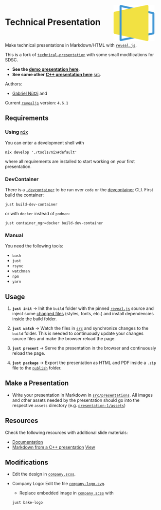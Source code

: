<img src="docs/logo.svg" style="margin-right: 10pt;width:100pt" align="right">
<h1>Technical Presentation</h1>

<br>

Make technical presentations in Markdown/HTML with
[`reveal.js`](https://github.com/hakimel/reveal.js.git).

This is a fork of
[`technical-presentation`](https://github.com/gabyx/technical-presentation.git)
with some small modifications for SDSC.

- **See the
  [demo presentation here](https://sdsc-ordes.github.io/technical-presentation)**.
- **See some other
  [C++ presentation here](https://gabyx.github.io/tech-pr-cpp-value-catergories)**
  [src](https://github.com/gabyx/tech-pr-cpp-value-catergories).

Authors:

- [Gabriel Nützi](https://github.com/gabyx) and

Current [`revealjs`](https://github.com/hakimel/reveal.js) version: `4.6.1`

## Requirements

### Using [`nix`](https://nixos.org)

You can enter a development shell with

```shell
nix develop './tools/nix#default'
```

where all requirements are installed to start working on your first
presentation.

### DevContainer

There is a [`.devcontainer`](.devcontainer) to be run over `code` or the
[devcontainer](https://github.com/devcontainers/cli) CLI. First build the
container:

```shell
just build-dev-container
```

or with `docker` instead of `podman`:

```shell
just container_mgr=docker build-dev-container
```

### Manual

You need the following tools:

- `bash`
- `just`
- `rsync`
- `watchman`
- `npm`
- `yarn`

## Usage

1. **`just init`** -> Init the `build` folder with the pinned
   [`reveal.js`](.gitmodules) source and inject some [changed files](src/mixin)
   (styles, fonts, etc.) and install dependencies inside the build folder.

2. **`just watch`** -> Watch the files in [`src`](src/) and synchronize changes
   to the `build` folder. This is needed to continuously update your changes
   source files and make the browser reload the page.

3. **`just present`** -> Serve the presentation in the browser and continuously
   reload the page.

4. **`just package`** -> Export the presentation as HTML and PDF inside a `.zip`
   file to the [`publish`](publish) folder.

## Make a Presentation

- Write your presentation in Markdown in
  [`src/presentations`](src/presentations). All images and other assets needed
  by the presentation should go into the respective `assets` directory (e.g.
  [`presentation-1/assets`](/src/presentations/presentation-1/assets))

## Resources

Check the following resources with additional slide materials:

- [Documentation](https://revealjs.com/)
- [Markdown from a C++ presentation](https://github.com/gabyx/tech-pr-cpp-value-catergories/blob/main/files/cpp-meeting/Vortrag.md)
  [View](https://gabyx.github.io/tech-pr-cpp-value-catergories)

## Modifications

- Edit the design in [`company.scss`](css/theme/source/company.scss).

- Company Logo: Edit the file
  [`company-logo.svg`](css/theme/source/files/company-logo.svg).

  - Replace embedded image in [`company.scss`](css/theme/source/company.scss)
    with

  ```shell
  just bake-logo
  ```
